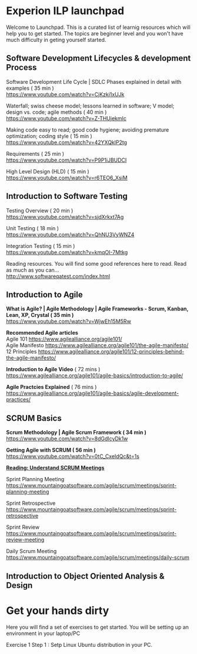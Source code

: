 # <h1> Experion ILP launchpad </h1>

Welcome to Launchpad. This is a curated list of learnig resources which will help you to get started. The topics are beginner level and you won't have much difficulty in geting yourself started.

<h2>Software Development Lifecycles & development Process</h2>

Software Development Life Cycle | SDLC Phases explained in detail with examples ( 35 min )<br>
https://www.youtube.com/watch?v=CjKzkj1xUJk

Waterfall; swiss cheese model; lessons learned in software; V model; design vs. code; agile methods ( 40 min ) <br>
https://www.youtube.com/watch?v=Z-THUjekmIc

Making code easy to read; good code hygiene; avoiding premature optimization; coding style ( 15 min ) <br>
https://www.youtube.com/watch?v=42YXQklP2tg

Requirements ( 25 min ) <br>
https://www.youtube.com/watch?v=P9P1iJBUDCI

High Level Design (HLD) ( 15 min ) <br>
https://www.youtube.com/watch?v=r6TEO6_XsiM


<h2>Introduction to Software Testing</h2>

Testing Overview ( 20 min ) <br>
https://www.youtube.com/watch?v=sjdXrkxt7Ag

Unit Testing ( 18 min ) <br>
https://www.youtube.com/watch?v=QhNU3VyWNZ4

Integration Testing ( 15 min ) <br>
https://www.youtube.com/watch?v=kmqOI-7Mtkg

Reading resources. You will find some good references here to read. Read as much as you can... <br>
http://www.softwareqatest.com/index.html

<h2>Introduction to Agile</h2>

<b>What is Agile? | Agile Methodology | Agile Frameworks - Scrum, Kanban, Lean, XP, Crystal ( 35 min )</b><br>
https://www.youtube.com/watch?v=WjwEh15M5Rw

<b>Recommended Agile articles</b><br> 
Agile 101 https://www.agilealliance.org/agile101/ <br>
Agile Manifesto https://www.agilealliance.org/agile101/the-agile-manifesto/ <br>
12 Principles https://www.agilealliance.org/agile101/12-principles-behind-the-agile-manifesto/<br>

<b>Introduction to Agile Video</b> ( 72 mins ) <br>
https://www.agilealliance.org/agile101/agile-basics/introduction-to-agile/

<b>Agile Practcies Explained</b> ( 76 mins ) <br>
https://www.agilealliance.org/agile101/agile-basics/agile-development-practices/
  

<h2>SCRUM Basics</h2>

<b>Scrum Methodology | Agile Scrum Framework ( 34 min )</b><br>
https://www.youtube.com/watch?v=8dGdIcyDk1w
  
<b>Getting Agile with SCRUM ( 56 min )</b><br>
https://www.youtube.com/watch?v=0tC_CxeIdQc&t=1s
  
<b><u>Reading: Understand SCRUM Meetings</u></b>

Sprint Planning Meeting 
https://www.mountaingoatsoftware.com/agile/scrum/meetings/sprint-planning-meeting
    
Sprint Retrospective
https://www.mountaingoatsoftware.com/agile/scrum/meetings/sprint-retrospective
    
Sprint Review 
https://www.mountaingoatsoftware.com/agile/scrum/meetings/sprint-review-meeting
    
Daily Scrum Meeting 
https://www.mountaingoatsoftware.com/agile/scrum/meetings/daily-scrum
    
<h2>Introduction to Object Oriented Analysis & Design</h2>

  

<h1> Get your hands dirty </h1>
Here you will find a set of exercises to get started. You will be setting up an environment in your laptop/PC 

Exercise 1
Step 1 : Setp Linux Ubuntu distribution in your PC. 
